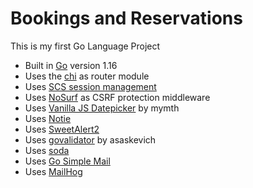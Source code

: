 # Bookings and Reservations

This is my first Go Language Project

- Built in [Go](https://golang.org/) version 1.16
- Uses the [chi](https://github.com/go-chi/chi) as router module
- Uses [SCS session management](https://github.com/alexedwards/scs)
- Uses [NoSurf](https://github.com/justinas/nosurf) as CSRF protection middleware
- Uses [Vanilla JS Datepicker](https://mymth.github.io/vanillajs-datepicke) by mymth
- Uses [Notie](https://jaredreich.com/notie/)
- Uses [SweetAlert2](https://sweetalert2.github.io/)
- Uses [govalidator](https://github.com/asaskevich/govalidator) by asaskevich
- Uses [soda](https://gobuffalo.io/en/docs/db/getting-started/)
- Uses [Go Simple Mail](https://github.com/xhit/go-simple-mail)
- Uses [MailHog](https://github.com/mailhog/MailHog)
